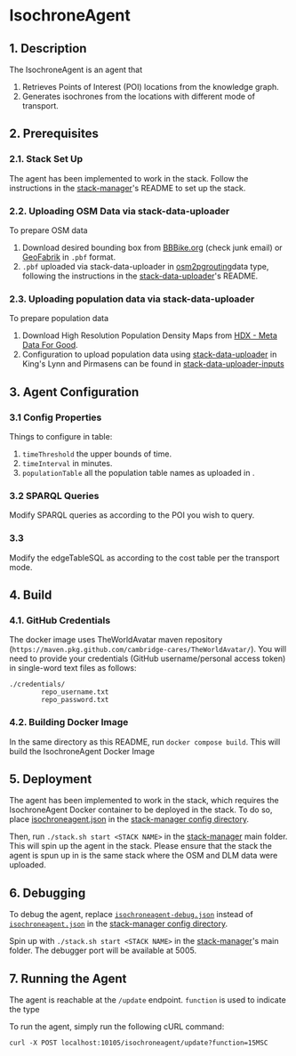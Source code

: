 # IsochroneAgent
## 1. Description
The IsochroneAgent is an agent that 
1) Retrieves Points of Interest (POI) locations from the knowledge graph.
2) Generates isochrones from the locations with different mode of transport. 

## 2. Prerequisites
### 2.1. Stack Set Up
The agent has been implemented to work in the stack. Follow the instructions in the [stack-manager]'s README to set up the stack.

### 2.2. Uploading OSM Data via stack-data-uploader
To prepare OSM data
1) Download desired bounding box from [BBBike.org](https://extract.bbbike.org/) (check junk email) or [GeoFabrik](https://download.geofabrik.de/) in `.pbf` format.
2) `.pbf` uploaded via stack-data-uploader in [osm2pgrouting](https://github.com/cambridge-cares/TheWorldAvatar/tree/main/Deploy/stacks/dynamic/stack-data-uploader#osm-data)data type, following the instructions in the [stack-data-uploader]'s README.

### 2.3. Uploading population data via stack-data-uploader
To prepare population data
1) Download High Resolution Population Density Maps from [HDX - Meta Data For Good](https://data.humdata.org/dataset/germany-high-resolution-population-density-maps-demographic-estimates?).
2) Configuration to upload population data using [stack-data-uploader] in King's Lynn and Pirmasens can be found in [stack-data-uploader-inputs](stack-data-uploader-inputs/)

## 3. Agent Configuration 
### 3.1 Config Properties
Things to configure in table: 
1) `timeThreshold` the upper bounds of time. 
2) `timeInterval` in minutes. 
3) `populationTable` all the population table names as uploaded in .

### 3.2 SPARQL Queries
Modify SPARQL queries as according to the POI you wish to query.

### 3.3 
Modify the edgeTableSQL as according to the cost table per the transport mode.


## 4. Build
### 4.1. GitHub Credentials
The docker image uses TheWorldAvatar maven repository (`https://maven.pkg.github.com/cambridge-cares/TheWorldAvatar/`).
You will need to provide your credentials (GitHub username/personal access token) in single-word text files as follows:
```
./credentials/
        repo_username.txt
        repo_password.txt
```

### 4.2. Building Docker Image
In the same directory as this README, run `docker compose build`. This will build the IsochroneAgent Docker Image

## 5. Deployment
The agent has been implemented to work in the stack, which requires the IsochroneAgent Docker container to be deployed in the stack. To do so, place [isochroneagent.json](stack-manager-input-config/isochroneagent.json) in the [stack-manager config directory]. 

Then, run `./stack.sh start <STACK NAME>` in the [stack-manager] main folder. This will spin up the agent in the stack.
Please ensure that the stack the agent is spun up in is the same stack where the OSM and DLM data were uploaded.

## 6. Debugging
To debug the agent, replace [`isochroneagent-debug.json`](stack-manager-input-config/isochroneagent-debug.json) instead of [`isochroneagent.json`](stack-manager-input-config/isochroneagent.json) in the [stack-manager config directory]. 

Spin up with `./stack.sh start <STACK NAME>` in the [stack-manager]'s main folder.
The debugger port will be available at 5005.

## 7. Running the Agent
The agent is reachable at the `/update` endpoint. `function` is used to indicate the type 

To run the agent, simply run the following cURL command:
```
curl -X POST localhost:10105/isochroneagent/update?function=15MSC
```


[stack-data-uploader]: https://github.com/cambridge-cares/TheWorldAvatar/tree/main/Deploy/stacks/dynamic/stack-data-uploader
[stack-manager]: https://github.com/cambridge-cares/TheWorldAvatar/tree/main/Deploy/stacks/dynamic/stack-manager
[stack-manager config directory]: https://github.com/cambridge-cares/TheWorldAvatar/tree/main/Deploy/stacks/dynamic/stack-manager/inputs/config/services
[inputs]: stack-data-uploader-inputs/
